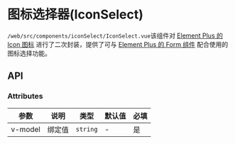 # 图标选择器(IconSelect)

`/web/src/components/iconSelect/IconSelect.vue`该组件对 [Element Plus 的 Icon 图标](https://element-plus.org/zh-CN/component/icon.html) 进行了二次封装，提供了可与 [Element Plus 的 Form 组件](https://element-plus.org/zh-CN/component/form.html) 配合使用的图标选择功能。

## API

### Attributes

| 参数    | 说明   | 类型     | 默认值 | 必填 |
| ------- | ------ | -------- | ------ | ---- |
| v-model | 绑定值 | `string` | -      | 是   |

